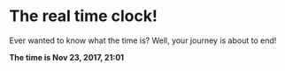 # The real time clock!

Ever wanted to know what the time is? Well, your journey is about to end!

**The time is Nov 23, 2017, 21:01**